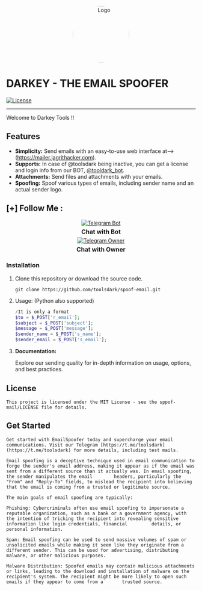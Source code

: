 <p align="center">
  <img src="https://www.sangfor.com/sites/default/files/2022-08/spoofing_attack.jpg" alt="Logo" width="150" style="border-radius: 70%;">
</p>


  # DARKEY - THE EMAIL SPOOFER

  [![License](https://img.shields.io/badge/license-MIT-blue.svg)](LICENSE)
  <br>
  <hr>
  Welcome to Darkey Tools !!

  ## Features

  - **Simplicity:** Send emails with an easy-to-use web interface at-->(https://mailer.jagrithacker.com).
  - **Supports:** In case of @toolsdark being inactive, you can get a license and login info from our BOT, [@tooldark_bot](https://t.me/tooldark_bot).
  - **Attachments:** Send files and attachments with your emails.
  - **Spoofing:** Spoof various types of emails, including sender name and an actual sender logo.





  ## [+] Follow Me :

<div style="text-align: center;">
  <div>
    <a href="https://t.me/tooldark_bot">
      <img src="https://img.shields.io/badge/Chat with Bot-🤖-blue?style=for-the-badge&logo=telegram" alt="Telegram Bot">
    </a>
    <p style="font-weight: bold; font-size: 16px; margin: 5px 0;">Chat with Bot</p>
  </div>
  <div>
    <a href="https://t.me/toolsdark">
      <img src="https://img.shields.io/badge/Chat with Owner-👤-blue?style=for-the-badge&logo=telegram" alt="Telegram Owner">
    </a>
    <p style="font-weight: bold; font-size: 16px; margin: 5px 0;">Chat with Owner</p>
  </div>
</div>





  ### Installation

  1. Clone this repository or download the source code.

     ```shell
     git clone https://github.com/toolsdark/spoof-email.git
     ```

  2. Usage: (Python also supported)

     ```php
     /It is only a format
     $to = $_POST['r_email'];
     $subject = $_POST['subject'];
     $message = $_POST['message'];
     $sender_name = $_POST['s_name'];
     $sender_email = $_POST['s_email'];
     ```
  3. **Documentation:**

     Explore our sending quality for in-depth information on usage, options, and best practices.

  ## License

    This project is licensed under the MIT License - see the sppof-mail/LICENSE file for details.

  ## Get Started

    Get started with EmailSpoofer today and supercharge your email communications. Visit our Telegram [https://t.me/toolsdark](https://t.me/toolsdark) for more details, including test mails.
</div>



    Email spoofing is a deceptive technique used in email communication to forge the sender's email address, making it appear as if the email was sent from a different source than it actually was. In email spoofing, the sender manipulates the email        headers, particularly the "From" and "Reply-To" fields, to mislead the recipient into believing that the email is coming from a trusted or legitimate source.

    The main goals of email spoofing are typically:

    Phishing: Cybercriminals often use email spoofing to impersonate a reputable organization, such as a bank or a government agency, with the intention of tricking the recipient into revealing sensitive information like login credentials, financial         details, or personal information.

    Spam: Email spoofing can be used to send massive volumes of spam or unsolicited emails while making it seem like they originate from a different sender. This can be used for advertising, distributing malware, or other malicious purposes.

    Malware Distribution: Spoofed emails may contain malicious attachments or links, leading to the download and installation of malware on the recipient's system. The recipient might be more likely to open such emails if they appear to come from a       trusted source.






